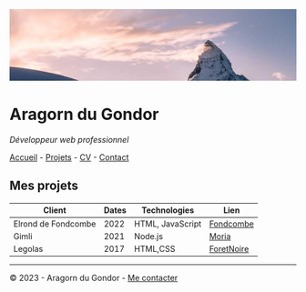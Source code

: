 ![Photo](Images/866-800x200.jpg)

# Aragorn du Gondor

*Développeur web professionnel*

[Accueil](/README.md) - [Projets](/projets.md) - [CV](/CV.md) - [Contact](/Contact.md)

## Mes projets

| **Client** | **Dates** | **Technologies** | **Lien** |
| --------- | --------- | --------- | --------- |
| Elrond de Fondcombe | 2022 | HTML, JavaScript | [Fondcombe]() |
| Gimli | 2021 | Node.js | [Moria]() |
| Legolas | 2017 | HTML,CSS | [ForetNoire]()

---

© 2023 - Aragorn du Gondor - [Me contacter]()